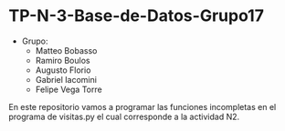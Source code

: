 # TP-N-3-Base-de-Datos-Grupo17

* Grupo: 
  * Matteo Bobasso
  * Ramiro Boulos
  * Augusto Florio
  * Gabriel Iacomini 
  * Felipe Vega Torre

En este repositorio vamos a programar las funciones incompletas en el programa de visitas.py el cual corresponde a la actividad N2.

